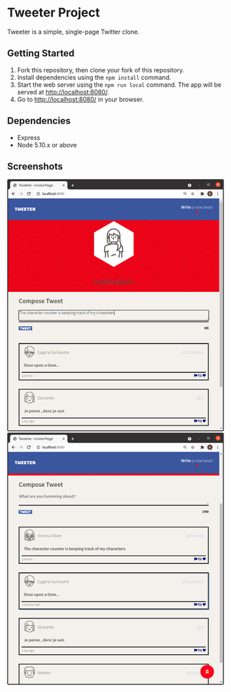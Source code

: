# Tweeter Project

Tweeter is a simple, single-page Twitter clone.

## Getting Started

1. Fork this repository, then clone your fork of this repository.
2. Install dependencies using the `npm install` command.
3. Start the web server using the `npm run local` command. The app will be served at <http://localhost:8080/>.
4. Go to <http://localhost:8080/> in your browser.

## Dependencies

- Express
- Node 5.10.x or above

## Screenshots
![Compose form with counter](https://github.com/BCerki/tweeter/blob/master/docs/compose-form-and-counter.png?raw=true)
![Blank compose form and scroll button](https://github.com/BCerki/tweeter/blob/master/docs/scroll-button-and-blank-compose-form.png?raw=true)
